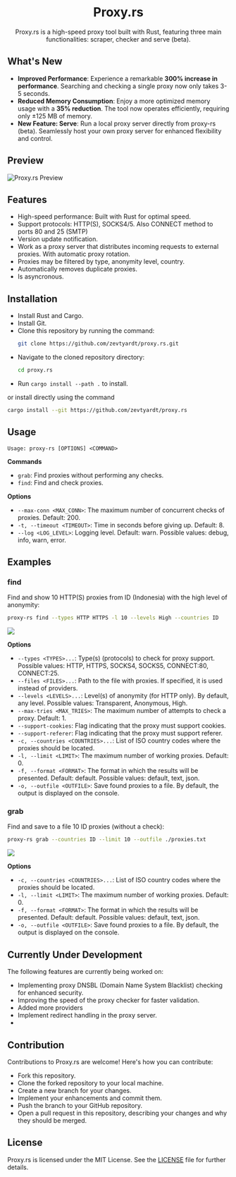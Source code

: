 <div align="center">

# Proxy.rs
Proxy.rs is a high-speed proxy tool built with Rust, featuring three main functionalities: scraper, checker and serve (beta).

</div>

## What's New

- **Improved Performance**: Experience a remarkable **300% increase in performance**. Searching and checking a single proxy now only takes 3-5 seconds.
- **Reduced Memory Consumption**: Enjoy a more optimized memory usage with a **35% reduction**. The tool now operates efficiently, requiring only ±125 MB of memory.
- **New Feature: Serve**: Run a local proxy server directly from proxy-rs (beta). Seamlessly host your own proxy server for enhanced flexibility and control.

## Preview
![Proxy.rs Preview](./images/preview.svg)

## Features
- High-speed performance: Built with Rust for optimal speed.
- Support protocols: HTTP(S), SOCKS4/5. Also CONNECT method to ports 80 and 25 (SMTP)
- Version update notification.
- Work as a proxy server that distributes incoming requests to external proxies. With automatic proxy rotation.
- Proxies may be filtered by type, anonymity level, country.
- Automatically removes duplicate proxies.
- Is asyncronous.

## Installation

- Install Rust and Cargo.
- Install Git.
- Clone this repository by running the command:
  ```bash
  git clone https://github.com/zevtyardt/proxy.rs.git
  ```
- Navigate to the cloned repository directory:
  ```bash
  cd proxy.rs
  ```
- Run `cargo install --path .` to install.

or install directly using the command

```bash
cargo install --git https://github.com/zevtyardt/proxy.rs
```

## Usage

```
Usage: proxy-rs [OPTIONS] <COMMAND>
```

**Commands**
- `grab`: Find proxies without performing any checks.
- `find`: Find and check proxies.

**Options**
- `--max-conn <MAX_CONN>`: The maximum number of concurrent checks of proxies. Default: 200.
- `-t, --timeout <TIMEOUT>`: Time in seconds before giving up. Default: 8.
- `--log <LOG_LEVEL>`: Logging level. Default: warn. Possible values: debug, info, warn, error.

## Examples

### find

Find and show 10 HTTP(S) proxies from ID (Indonesia) with the high level of anonymity:
```bash
proxy-rs find --types HTTP HTTPS -l 10 --levels High --countries ID
```
![](./images/find.svg)

**Options**
- `--types <TYPES>...`: Type(s) (protocols) to check for proxy support. Possible values: HTTP, HTTPS, SOCKS4, SOCKS5, CONNECT:80, CONNECT:25.
- `--files <FILES>...`: Path to the file with proxies. If specified, it is used instead of providers.
- `--levels <LEVELS>...`: Level(s) of anonymity (for HTTP only). By default, any level. Possible values: Transparent, Anonymous, High.
- `--max-tries <MAX_TRIES>`: The maximum number of attempts to check a proxy. Default: 1.
- `--support-cookies`: Flag indicating that the proxy must support cookies.
- `--support-referer`: Flag indicating that the proxy must support referer.
- `-c, --countries <COUNTRIES>...`: List of ISO country codes where the proxies should be located.
- `-l, --limit <LIMIT>`: The maximum number of working proxies. Default: 0.
- `-f, --format <FORMAT>`: The format in which the results will be presented. Default: default. Possible values: default, text, json.
- `-o, --outfile <OUTFILE>`: Save found proxies to a file. By default, the output is displayed on the console.

### grab

Find and save to a file 10 ID proxies (without a check):
```bash
proxy-rs grab --countries ID --limit 10 --outfile ./proxies.txt
```
![](./images/grab.svg)

**Options**
- `-c, --countries <COUNTRIES>...`: List of ISO country codes where the proxies should be located.
- `-l, --limit <LIMIT>`: The maximum number of working proxies. Default: 0.
- `-f, --format <FORMAT>`: The format in which the results will be presented. Default: default. Possible values: default, text, json.
- `-o, --outfile <OUTFILE>`: Save found proxies to a file. By default, the output is displayed on the console.

## Currently Under Development

The following features are currently being worked on:

- Implementing proxy DNSBL (Domain Name System Blacklist) checking for enhanced security.
- Improving the speed of the proxy checker for faster validation.
- Added more providers
- Implement redirect handling in the proxy server.
- 

## Contribution

Contributions to Proxy.rs are welcome! Here's how you can contribute:

- Fork this repository.
- Clone the forked repository to your local machine.
- Create a new branch for your changes.
- Implement your enhancements and commit them.
- Push the branch to your GitHub repository.
- Open a pull request in this repository, describing your changes and why they should be merged.

## License

Proxy.rs is licensed under the MIT License. See the [LICENSE](https://github.com/zevtyardt/proxy.rs/blob/main/LICENSE) file for further details.
